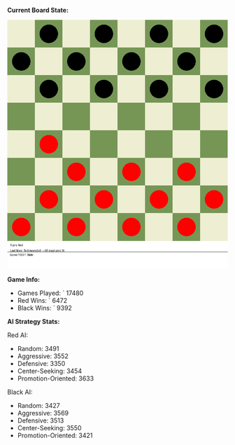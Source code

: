 
**Current Board State:**  
<!-- START_GIF -->
![Checkers Game](./checkers_game.gif)
<!-- END_GIF -->

**Game Info:**  
- Games Played: `<!-- GAMES_PLAYED --> 17480
- Red Wins: `<!-- RED_WINS --> 6472
- Black Wins: `<!-- BLACK_WINS --> 9392

<!-- AI_STATS -->
**AI Strategy Stats:**

Red AI:
- Random: 3491
- Aggressive: 3552
- Defensive: 3350
- Center-Seeking: 3454
- Promotion-Oriented: 3633

Black AI:
- Random: 3427
- Aggressive: 3569
- Defensive: 3513
- Center-Seeking: 3550
- Promotion-Oriented: 3421
